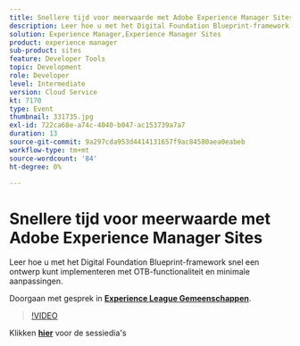 ```yaml
---
title: Snellere tijd voor meerwaarde met Adobe Experience Manager Sites
description: Leer hoe u met het Digital Foundation Blueprint-framework snel een ontwerp kunt implementeren met OTB-functionaliteit en minimale aanpassingen. Deze sessie is afgeleverd als onderdeel van de Adobe Developers Live Content-gebeurtenis.
solution: Experience Manager,Experience Manager Sites
product: experience manager
sub-product: sites
feature: Developer Tools
topic: Development
role: Developer
level: Intermediate
version: Cloud Service
kt: 7170
type: Event
thumbnail: 331735.jpg
exl-id: 722ca68e-a74c-4040-b047-ac153739a7a7
duration: 13
source-git-commit: 9a297cda953d4414131657f9ac84580aea0eabeb
workflow-type: tm+mt
source-wordcount: '84'
ht-degree: 0%

---
```


# Snellere tijd voor meerwaarde met Adobe Experience Manager Sites

Leer hoe u met het Digital Foundation Blueprint-framework snel een ontwerp kunt implementeren met OTB-functionaliteit en minimale aanpassingen.

Doorgaan met gesprek in **[Experience League Gemeenschappen](https://adobe.ly/36Yd3v6)**.

>[!VIDEO](https://video.tv.adobe.com/v/331735/?quality=12&learn=on&hidetitle=true)

Klikken **[hier](/help/adobe-developers-live/assets/time-to-value-aem-sites.pdf)** voor de sessiedia&#39;s
